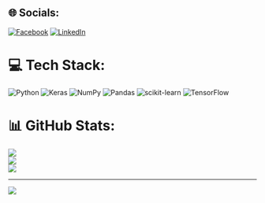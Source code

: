 ## 🌐 Socials:
[![Facebook](https://img.shields.io/badge/Facebook-%231877F2.svg?logo=Facebook&logoColor=white)](https://www.facebook.com/profile.php?id=100012176165855) [![LinkedIn](https://img.shields.io/badge/LinkedIn-%230077B5.svg?logo=linkedin&logoColor=white)](https://www.linkedin.com/in/quang-t%C3%BA-nguy%E1%BB%85n-882025233/) 

# 💻 Tech Stack:
![Python](https://img.shields.io/badge/python-3670A0?style=plastic&logo=python&logoColor=ffdd54) ![Keras](https://img.shields.io/badge/Keras-%23D00000.svg?style=plastic&logo=Keras&logoColor=white) ![NumPy](https://img.shields.io/badge/numpy-%23013243.svg?style=plastic&logo=numpy&logoColor=white) ![Pandas](https://img.shields.io/badge/pandas-%23150458.svg?style=plastic&logo=pandas&logoColor=white) ![scikit-learn](https://img.shields.io/badge/scikit--learn-%23F7931E.svg?style=plastic&logo=scikit-learn&logoColor=white) ![TensorFlow](https://img.shields.io/badge/TensorFlow-%23FF6F00.svg?style=plastic&logo=TensorFlow&logoColor=white)
# 📊 GitHub Stats:
![](https://github-readme-stats.vercel.app/api?username=NQT1711&theme=vue&hide_border=false&include_all_commits=true&count_private=false)<br/>
![](https://github-readme-streak-stats.herokuapp.com/?user=NQT1711&theme=vue&hide_border=false)<br/>
![](https://github-readme-stats.vercel.app/api/top-langs/?username=NQT1711&theme=vue&hide_border=false&include_all_commits=true&count_private=false&layout=compact)

---
[![](https://visitcount.itsvg.in/api?id=NQT1711&icon=0&color=0)](https://visitcount.itsvg.in)

<!-- Proudly created with GPRM ( https://gprm.itsvg.in ) -->
